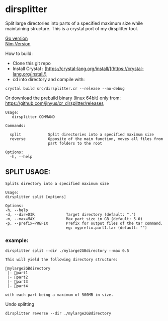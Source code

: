 # dirsplitter
Split large directories into parts of a specified maximum size while maintaining structure. This is a crystal port of my dirsplitter tool.

[Go version](https://github.com/jinyus/dirsplitter)<br>
[Nim Version](https://github.com/jinyus/nim_dirsplitter)

How to build:  
- Clone this git repo  
- Install Crystal : [https://crystal-lang.org/install/](https://crystal-lang.org/install/)
- cd into directory and compile with: 
```
crystal build src/dirsplitter.cr --release --no-debug
```

Or download the prebuild binary (linux 64bit) only from: https://github.com/jinyus/cr_dirsplitter/releases


```text
Usage:
   dirsplitter COMMAND

Commands:

  split            Split directories into a specified maximum size
  reverse          Opposite of the main function, moves all files from     
                   part folders to the root

Options:
  -h, --help
  ```
  ## SPLIT USAGE:
  
  ```text
  Splits directory into a specified maximum size

Usage:
  dirsplitter split [options] 

Options:
  -h, --help
  -d, --dir=DIR              Target directory (default: ".")
  -m, --max=MAX              Max part size in GB (default: 5.0)
  -p, --prefix=PREFIX        Prefix for output files of the tar command. 
                             eg: myprefix.part1.tar (default: "")
 ```
  
### example: 
```text
dirsplitter split --dir ./mylarge2GBdirectory --max 0.5

This will yield the following directory structure:

📂mylarge2GBdirectory
 |- 📂part1
 |- 📂part2
 |- 📂part3
 |- 📂part4

with each part being a maximum of 500MB in size.

```

Undo splitting
```
dirsplitter reverse --dir ./mylarge2GBdirectory

```
